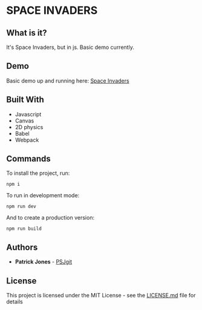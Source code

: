 # SPACE INVADERS

## What is it?

It's Space Invaders, but in js. Basic demo currently.

## Demo

Basic demo up and running here: [Space Invaders](https://psjgit.github.io/space-invaders-js/)

## Built With

* Javascript
* Canvas
* 2D physics
* Babel
* Webpack

## Commands

To install the project, run:

```
npm i
```

To run in development mode:

```
npm run dev
```

And to create a production version:

```
npm run build
```

## Authors

* **Patrick Jones** - [PSJgit](https://github.com/PSJgit)

## License

This project is licensed under the MIT License - see the [LICENSE.md](LICENSE.md) file for details
